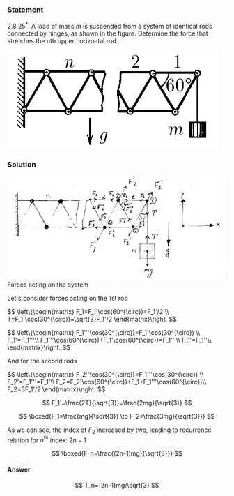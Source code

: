 ###  Statement

$2.8.25^*.$ A load of mass $m$ is suspended from a system of identical rods connected by hinges, as shown in the figure. Determine the force that stretches the nth upper horizontal rod.

![ For problem $2.8.25^*$ |486x225, 34%](../../img/2.8.25/2.8.25.png)

### Solution

![ Forces acting on the system |685x323, 59%](../../img/2.8.25/2.8.25_1.jpg)  Forces acting on the system

Let's consider forces acting on the 1st rod

$$
\left\\{\begin{matrix} F_1=F_1'\cos(60^{\circ})=F_1'/2 \\\ T=F_1'\cos(30^{\circ})=\sqrt{3}F_1'/2 \end{matrix}\right.
$$

$$
\left\\{\begin{matrix} F_1'''\cos(30^{\circ})=F_1'\cos(30^{\circ}) \\\ F_1'=F_1'''\\\ F_1'''\cos(60^{\circ})+F_1'\cos(60^{\circ})=F_1'' \\\ F_1'=F_1''\\\ \end{matrix}\right.
$$

And for the second rods

$$
\left\\{\begin{matrix} F_2''\cos(30^{\circ})=F_1'''\cos(30^{\circ}) \\\ F_2'=F_1'''=F_1'\\\ F_2=F_2'\cos(60^{\circ})+F_1+F_1'''\cos(60^{\circ})\\\ F_2=3F_1'/2 \end{matrix}\right.
$$

$$
F_1'=\frac{2T}{\sqrt{3}}=\frac{2mg}{\sqrt{3}}
$$

$$
\boxed{F_1=\frac{mg}{\sqrt{3}} \to F_2=\frac{3mg}{\sqrt{3}}}
$$

As we can see, the index of $F_2$ increased by two, leading to recurrence relation for $n^\text{th}$ index: $2n-1$

$$
\boxed{F_n=\frac{(2n-1)mg}{\sqrt{3}}}
$$

#### Answer

$$
T_n=(2n-1)mg/\sqrt{3}
$$
